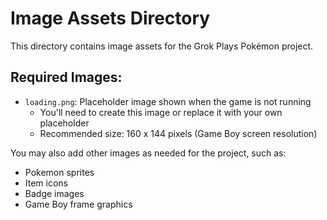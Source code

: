 # Image Assets Directory

This directory contains image assets for the Grok Plays Pokémon project.

## Required Images:

- `loading.png`: Placeholder image shown when the game is not running
  - You'll need to create this image or replace it with your own placeholder
  - Recommended size: 160 x 144 pixels (Game Boy screen resolution)

You may also add other images as needed for the project, such as:
- Pokemon sprites
- Item icons
- Badge images
- Game Boy frame graphics 